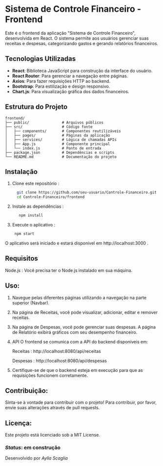 # Sistema de Controle Financeiro  - Frontend

Este é o frontend da aplicação "Sistema de Controle Financeiro", desenvolvida em React. O sistema permite aos usuários gerenciar suas receitas e despesas, categorizando gastos e gerando relatórios financeiros.

## Tecnologias Utilizadas

- **React**: Biblioteca JavaScript para construção da interface do usuário.
- **React Router**: Para gerenciar a navegação entre páginas.
- **Axios**: Para fazer requisições HTTP ao backend.
- **Bootstrap**: Para estilização e design responsivo.
- **Chart.js**: Para visualização gráfica dos dados financeiros.

## Estrutura do Projeto

```plaintext
frontend/
├── public/               # Arquivos públicos
├── src/                  # Código fonte
│   ├── components/       # Componentes reutilizáveis
│   ├── pages/            # Páginas da aplicação
│   ├── services/         # Lógica de chamadas APIs 
│   ├── App.js            # Componente principal
│   └── index.js          # Ponto de entrada
├── package.json          # Dependências e scripts
└── README.md             # Documentação do projeto
```
## Instalação
1. Clone este repositório :
   ```bash
     git clone https://github.com/seu-usuario/Controle-Financeiro.git
     cd Controle-Financeiro/frontend
2. Instale as dependências :
   ```bash
      npm install
3. Execute o aplicativo :
    ```bash
     npm start
O aplicativo será iniciado e estará disponível em http://localhost:3000 .

## Requisitos
 Node.js : Você precisa ter o Node.js instalado em sua máquina. 
## Uso: 
1. Navegue pelas diferentes páginas utilizando a navegação na parte superior (Navbar).

2. Na página de Receitas, você pode visualizar, adicionar, editar e remover receitas.

3. Na página de Despesas, você pode gerenciar suas despesas.
A página de Relatório exibirá gráficos com seu desempenho financeiro.
4. API
O frontend se comunica com a API do backend disponíveis em:

     Receitas : http://localhost:8080/api/receitas

    Despesas : http://localhost:8080/api/despesas

5. Certifique-se de que o backend esteja em execução para que as requisições funcionem corretamente.

## Contribuição:
Sinta-se à vontade para contribuir com o projeto! Para contribuir, por favor, envie suas alterações através de pull requests.

## Licença:
Este projeto está licenciado sob a MIT License.

### *Status*: em construção

Desenvolvido por *Aylla Scaglia*

